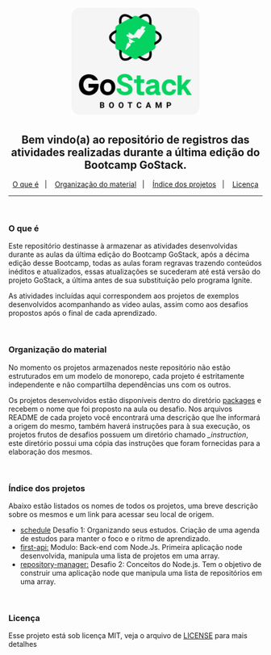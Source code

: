 <h1 align="center">
    <img alt="GoStack" src=".github/bootcamp-header.png" />
</h1>

<h2 align="center">
  Bem vindo(a) ao repositório de registros das atividades realizadas durante a última edição do Bootcamp GoStack.
</h2>

<p align="center">
  <a href="#o-que-é">O que é</a>&nbsp;&nbsp;&nbsp;|&nbsp;&nbsp;&nbsp;
  <a href="#organização-do-material">Organização do material</a>&nbsp;&nbsp;&nbsp;|&nbsp;&nbsp;&nbsp;
  <a href="#índice-dos-projetos">Índice dos projetos</a>&nbsp;&nbsp;&nbsp;|&nbsp;&nbsp;&nbsp;
  <a href="#licença">Licença</a>
</p>

---
<br />

### O que é
Este repositório destinasse à armazenar as atividades desenvolvidas durante as aulas da última edição do Bootcamp GoStack, após a décima edição desse Bootcamp, todas as aulas foram regravas trazendo conteúdos inéditos e atualizados, essas atualizações se sucederam até está versão do projeto GoStack, a última antes de sua substituição pelo programa Ignite.

As atividades incluídas aqui correspondem aos projetos de exemplos desenvolvidos acompanhando as video aulas, assim como aos desafios propostos após o final de cada aprendizado.

<br />

### Organização do material
No momento os projetos armazenados neste repositório não estão estruturados em um modelo de monorepo, cada projeto é estritamente independente e não compartilha dependências uns com os outros.

Os projetos desenvolvidos estão disponíveis dentro do diretório [packages](./packages) e recebem o nome que foi proposto na aula ou desafio. Nos arquivos README de cada projeto você encontrará uma descrição que lhe informará a origem do mesmo, também haverá instruções para à sua execução, os projetos frutos de desafios possuem um diretório chamado *_instruction*, este diretório possui uma cópia das instruções que foram fornecidas para a elaboração dos mesmos.

<br />

### Índice dos projetos
Abaixo estão listados os nomes de todos os projetos, uma breve descrição sobre os mesmos e um link para acessar seu local de origem.

* [schedule](./packages/schedule) Desafio 1: Organizando seus estudos. Criação de uma agenda de estudos para manter o foco e o ritmo de aprendizado.
* [first-api:](./packages/first-api) Modulo: Back-end com Node.Js. Primeira aplicação node desenvolvida, manipula uma lista de projetos em uma array.
* [repository-manager:](./packages/repository-manager) Desafio 2: Conceitos do Node.js. Tem o objetivo de construir uma aplicação node que manipula uma lista de repositórios em uma array.

<br />

### Licença
Esse projeto está sob licença MIT, veja o arquivo de [LICENSE](./LICENSE) para mais detalhes
